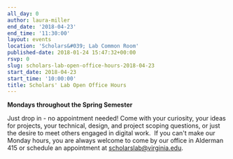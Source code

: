```yaml
---
all_day: 0
author: laura-miller
end_date: '2018-04-23'
end_time: '11:30:00'
layout: events
location: 'Scholars&#039; Lab Common Room'
published-date: 2018-01-24 15:47:32+00:00
rsvp: 0
slug: scholars-lab-open-office-hours-2018-04-23
start_date: 2018-04-23
start_time: '10:00:00'
title: Scholars' Lab Open Office Hours
---
```


**Mondays throughout the Spring Semester**

Just drop in - no appointment needed! Come with your curiosity, your ideas for projects, your technical, design, and project scoping questions, or just the desire to meet others engaged in digital work.  If you can't make our Monday hours, you are always welcome to come by our office in Alderman 415 or schedule an appointment at [scholarslab@virginia.edu](mailto:scholarslab@virginia.edu).
